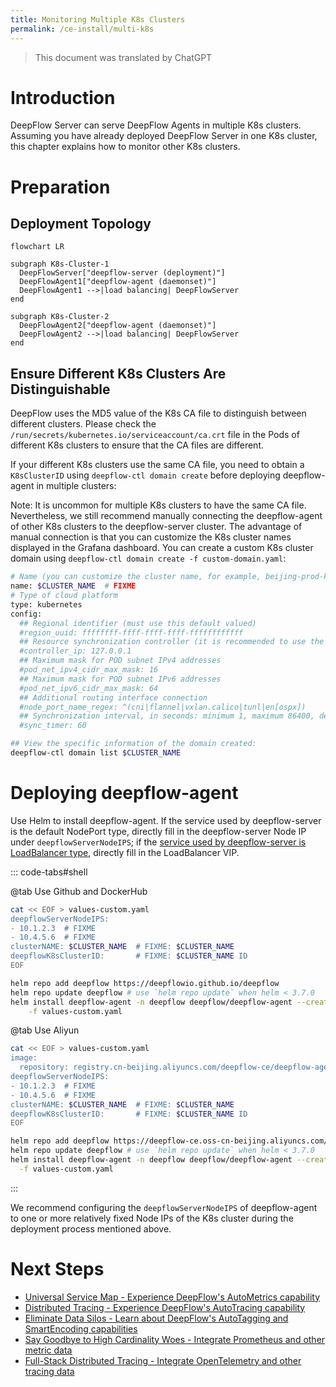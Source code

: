 ```yaml
---
title: Monitoring Multiple K8s Clusters
permalink: /ce-install/multi-k8s
---
```


> This document was translated by ChatGPT

# Introduction

DeepFlow Server can serve DeepFlow Agents in multiple K8s clusters. Assuming you have already deployed DeepFlow Server in one K8s cluster, this chapter explains how to monitor other K8s clusters.

# Preparation

## Deployment Topology

```mermaid
flowchart LR

subgraph K8s-Cluster-1
  DeepFlowServer["deepflow-server (deployment)"]
  DeepFlowAgent1["deepflow-agent (daemonset)"]
  DeepFlowAgent1 -->|load balancing| DeepFlowServer
end

subgraph K8s-Cluster-2
  DeepFlowAgent2["deepflow-agent (daemonset)"]
  DeepFlowAgent2 -->|load balancing| DeepFlowServer
end
```

## Ensure Different K8s Clusters Are Distinguishable

DeepFlow uses the MD5 value of the K8s CA file to distinguish between different clusters. Please check the `/run/secrets/kubernetes.io/serviceaccount/ca.crt` file in the Pods of different K8s clusters to ensure that the CA files are different.

If your different K8s clusters use the same CA file, you need to obtain a `K8sClusterID` using `deepflow-ctl domain create` before deploying deepflow-agent in multiple clusters:

Note: It is uncommon for multiple K8s clusters to have the same CA file. Nevertheless, we still recommend manually connecting the deepflow-agent of other K8s clusters to the deepflow-server cluster. The advantage of manual connection is that you can customize the K8s cluster names displayed in the Grafana dashboard. You can create a custom K8s cluster domain using `deepflow-ctl domain create -f custom-domain.yaml`:

```bash
# Name (you can customize the cluster name, for example, beijing-prod-k8s)
name: $CLUSTER_NAME  # FIXME
# Type of cloud platform
type: kubernetes
config:
  ## Regional identifier (must use this default valued)
  #region_uuid: ffffffff-ffff-ffff-ffff-ffffffffffff
  ## Resource synchronization controller (it is recommended to use the default setting here)
  #controller_ip: 127.0.0.1
  ## Maximum mask for POD subnet IPv4 addresses
  #pod_net_ipv4_cidr_max_mask: 16
  ## Maximum mask for POD subnet IPv6 addresses
  #pod_net_ipv6_cidr_max_mask: 64
  ## Additional routing interface connection
  #node_port_name_regex: ^(cni|flannel|vxlan.calico|tunl|en[ospx])
  ## Synchronization interval, in seconds: minimum 1, maximum 86400, default 60
  #sync_timer: 60

## View the specific information of the domain created:
deepflow-ctl domain list $CLUSTER_NAME
```

# Deploying deepflow-agent

Use Helm to install deepflow-agent. If the service used by deepflow-server is the default NodePort type, directly fill in the deepflow-server Node IP under `deepflowServerNodeIPS`; if the [service used by deepflow-server is LoadBalancer type](../best-practice/production-deployment/#优化-deepflow-agent-到-deepflow-server-的流量路径), directly fill in the LoadBalancer VIP.

::: code-tabs#shell

@tab Use Github and DockerHub

```bash
cat << EOF > values-custom.yaml
deepflowServerNodeIPS:
- 10.1.2.3  # FIXME
- 10.4.5.6  # FIXME
clusterNAME: $CLUSTER_NAME  # FIXME: $CLUSTER_NAME
deepflowK8sClusterID:       # FIXME: $CLUSTER_NAME ID
EOF

helm repo add deepflow https://deepflowio.github.io/deepflow
helm repo update deepflow # use `helm repo update` when helm < 3.7.0
helm install deepflow-agent -n deepflow deepflow/deepflow-agent --create-namespace \
    -f values-custom.yaml
```

@tab Use Aliyun

```bash
cat << EOF > values-custom.yaml
image:
  repository: registry.cn-beijing.aliyuncs.com/deepflow-ce/deepflow-agent
deepflowServerNodeIPS:
- 10.1.2.3  # FIXME
- 10.4.5.6  # FIXME
clusterNAME: $CLUSTER_NAME  # FIXME: $CLUSTER_NAME
deepflowK8sClusterID:       # FIXME: $CLUSTER_NAME ID
EOF

helm repo add deepflow https://deepflow-ce.oss-cn-beijing.aliyuncs.com/chart/stable
helm repo update deepflow # use `helm repo update` when helm < 3.7.0
helm install deepflow-agent -n deepflow deepflow/deepflow-agent --create-namespace \
  -f values-custom.yaml
```

:::

We recommend configuring the `deepflowServerNodeIPS` of deepflow-agent to one or more relatively fixed Node IPs of the K8s cluster during the deployment process mentioned above.

# Next Steps

- [Universal Service Map - Experience DeepFlow's AutoMetrics capability](../features/universal-map/auto-metrics/)
- [Distributed Tracing - Experience DeepFlow's AutoTracing capability](../features/distributed-tracing/auto-tracing/)
- [Eliminate Data Silos - Learn about DeepFlow's AutoTagging and SmartEncoding capabilities](../features/auto-tagging/eliminate-data-silos/)
- [Say Goodbye to High Cardinality Woes - Integrate Prometheus and other metric data](../integration/input/metrics/metrics-auto-tagging/)
- [Full-Stack Distributed Tracing - Integrate OpenTelemetry and other tracing data](../integration/input/tracing/full-stack-distributed-tracing/)
